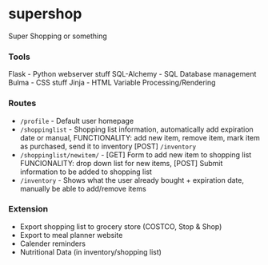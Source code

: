 # supershop
Super Shopping or something

### Tools
Flask - Python webserver stuff
SQL-Alchemy - SQL Database management
Bulma - CSS stuff
Jinja - HTML Variable Processing/Rendering

### Routes
- `/profile` - Default user homepage
- `/shoppinglist` - Shopping list information, automatically add expiration date or manual, FUNCTIONALITY: add new item, remove item, mark item as purchased, send it to inventory [POST] `/inventory`
- `/shoppinglist/newitem/` - [GET] Form to add new item to shopping list FUNCIONALITY: drop down list for new items, [POST] Submit information to be added to shopping list
- `/inventory` - Shows what the user already bought + expiration date, manually be able to add/remove items 

### Extension
- Export shopping list to grocery store (COSTCO, Stop & Shop)
- Export to meal planner website
- Calender reminders
- Nutritional Data (in inventory/shopping list)
